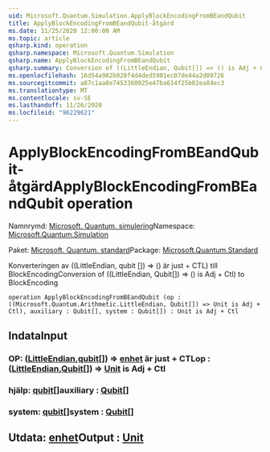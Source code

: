 ```yaml
---
uid: Microsoft.Quantum.Simulation.ApplyBlockEncodingFromBEandQubit
title: ApplyBlockEncodingFromBEandQubit-åtgärd
ms.date: 11/25/2020 12:00:00 AM
ms.topic: article
qsharp.kind: operation
qsharp.namespace: Microsoft.Quantum.Simulation
qsharp.name: ApplyBlockEncodingFromBEandQubit
qsharp.summary: Conversion of ((LittleEndian, Qubit[]) => () is Adj + Ctl) to BlockEncoding
ms.openlocfilehash: 16d54a982b020f4d4ded5901ec07de44a2d09726
ms.sourcegitcommit: a87c1aa8e7453360025e47ba614f25b02ea84ec3
ms.translationtype: MT
ms.contentlocale: sv-SE
ms.lasthandoff: 11/26/2020
ms.locfileid: "96229621"
---
```

# <a name="applyblockencodingfrombeandqubit-operation"></a><span data-ttu-id="826e7-102">ApplyBlockEncodingFromBEandQubit-åtgärd</span><span class="sxs-lookup"><span data-stu-id="826e7-102">ApplyBlockEncodingFromBEandQubit operation</span></span>

<span data-ttu-id="826e7-103">Namnrymd: [Microsoft. Quantum. simulering](xref:Microsoft.Quantum.Simulation)</span><span class="sxs-lookup"><span data-stu-id="826e7-103">Namespace: [Microsoft.Quantum.Simulation](xref:Microsoft.Quantum.Simulation)</span></span>

<span data-ttu-id="826e7-104">Paket: [Microsoft. Quantum. standard](https://nuget.org/packages/Microsoft.Quantum.Standard)</span><span class="sxs-lookup"><span data-stu-id="826e7-104">Package: [Microsoft.Quantum.Standard](https://nuget.org/packages/Microsoft.Quantum.Standard)</span></span>


<span data-ttu-id="826e7-105">Konverteringen av ((LittleEndian, qubit []) => () är just + CTL) till BlockEncoding</span><span class="sxs-lookup"><span data-stu-id="826e7-105">Conversion of ((LittleEndian, Qubit[]) => () is Adj + Ctl) to BlockEncoding</span></span>

```qsharp
operation ApplyBlockEncodingFromBEandQubit (op : ((Microsoft.Quantum.Arithmetic.LittleEndian, Qubit[]) => Unit is Adj + Ctl), auxiliary : Qubit[], system : Qubit[]) : Unit is Adj + Ctl
```


## <a name="input"></a><span data-ttu-id="826e7-106">Indata</span><span class="sxs-lookup"><span data-stu-id="826e7-106">Input</span></span>

### <a name="op--littleendianqubit--unit--is-adj--ctl"></a><span data-ttu-id="826e7-107">OP: ([LittleEndian](xref:Microsoft.Quantum.Arithmetic.LittleEndian),[qubit](xref:microsoft.quantum.lang-ref.qubit)[]) => [enhet](xref:microsoft.quantum.lang-ref.unit)  är just + CTL</span><span class="sxs-lookup"><span data-stu-id="826e7-107">op : ([LittleEndian](xref:Microsoft.Quantum.Arithmetic.LittleEndian),[Qubit](xref:microsoft.quantum.lang-ref.qubit)[]) => [Unit](xref:microsoft.quantum.lang-ref.unit)  is Adj + Ctl</span></span>




### <a name="auxiliary--qubit"></a><span data-ttu-id="826e7-108">hjälp: [qubit](xref:microsoft.quantum.lang-ref.qubit)[]</span><span class="sxs-lookup"><span data-stu-id="826e7-108">auxiliary : [Qubit](xref:microsoft.quantum.lang-ref.qubit)[]</span></span>




### <a name="system--qubit"></a><span data-ttu-id="826e7-109">system: [qubit](xref:microsoft.quantum.lang-ref.qubit)[]</span><span class="sxs-lookup"><span data-stu-id="826e7-109">system : [Qubit](xref:microsoft.quantum.lang-ref.qubit)[]</span></span>





## <a name="output--unit"></a><span data-ttu-id="826e7-110">Utdata: [enhet](xref:microsoft.quantum.lang-ref.unit)</span><span class="sxs-lookup"><span data-stu-id="826e7-110">Output : [Unit](xref:microsoft.quantum.lang-ref.unit)</span></span>

